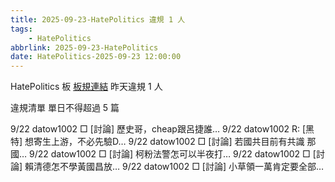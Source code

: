 ```yaml
---
title: 2025-09-23-HatePolitics 違規 1 人
tags:
    - HatePolitics
abbrlink: 2025-09-23-HatePolitics
date: HatePolitics-2025-09-23 12:00:00
---
```

HatePolitics 板 [板規連結](https://www.ptt.cc/bbs/HatePolitics/M.1617115262.A.D60.html)
昨天違規 1 人
<!-- more -->

違規清單
單日不得超過 5 篇

9/22 datow1002 □ [討論] 歷史哥，cheap跟呂捷誰…
9/22 datow1002 R: [黑特] 想寄生上游，不必先驗D…
9/22 datow1002 □ [討論] 若國共目前有共識 那國…
9/22 datow1002 □ [討論] 柯粉法警怎可以半夜打…
9/22 datow1002 □ [討論] 賴清德怎不學黃國昌放…
9/22 datow1002 □ [討論] 小草領一萬肯定要全部…